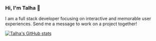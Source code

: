 ### Hi, I'm Talha 👋
I am a full stack developer focusing on interactive and memorable user experiences. Send me a message to work on a project together!

[![Talha's GitHub stats](https://github-readme-stats.vercel.app/api?username=talhaabid)](https://github.com/anuraghazra/github-readme-stats)

<!--
**TalhaAbid/TalhaAbid** is a ✨ _special_ ✨ repository because its `README.md` (this file) appears on your GitHub profile.

Here are some ideas to get you started:

- 🔭 I’m currently working on ...
- 🌱 I’m currently learning ...
- 👯 I’m looking to collaborate on ...
- 🤔 I’m looking for help with ...
- 💬 Ask me about ...
- 📫 How to reach me: ...
- 😄 Pronouns: ...
- ⚡ Fun fact: ...
-->
